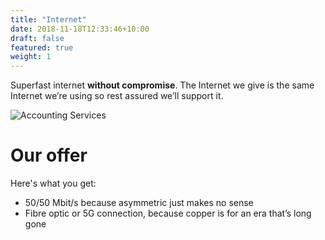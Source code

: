 ```yaml
---
title: "Internet"
date: 2018-11-18T12:33:46+10:00
draft: false
featured: true
weight: 1
---
```


Superfast internet **without compromise**. The Internet we give is the same Internet we’re using so rest assured we’ll support it.

![Accounting Services](/web/images/austin-distel-nGc5RT2HmF0-unsplash.jpg)

# Our offer

Here's what you get:
- 50/50 Mbit/s because asymmetric just makes no sense
- Fibre optic or 5G connection, because copper is for an era that’s long gone
